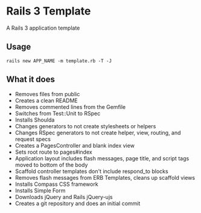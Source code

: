 # Rails 3 Template

A Rails 3 application template

## Usage

`rails new APP_NAME -m template.rb -T -J`

## What it does
* Removes files from public
* Creates a clean README
* Removes commented lines from the Gemfile
* Switches from Test::Unit to RSpec
* Installs Shoulda
* Changes generators to not create stylesheets or helpers
* Changes RSpec generators to not create helper, view, routing, and request specs 
* Creates a PagesController and blank index view
* Sets root route to pages#index
* Application layout includes flash messages, page title, and script tags moved to bottom of the body
* Scaffold controller templates don't include respond_to blocks
* Removes flash messages from ERB Templates, cleans up scaffold views
* Installs Compass CSS framework
* Installs Simple Form
* Downloads jQuery and Rails jQuery-ujs
* Creates a git repository and does an initial commit
